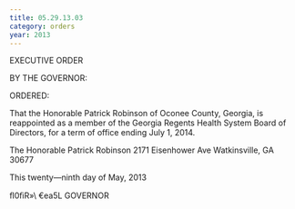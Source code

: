 ```yaml
---
title: 05.29.13.03
category: orders
year: 2013
---
```

 

EXECUTIVE ORDER

BY THE GOVERNOR:

ORDERED:

That the Honorable Patrick Robinson of Oconee County, Georgia,
is reappointed as a member of the Georgia Regents Health System
Board of Directors, for a term of office ending July 1, 2014.

The Honorable Patrick Robinson
2171 Eisenhower Ave
Watkinsville, GA 30677

This twenty—ninth day of May, 2013

ﬂ0ﬁR»\ €ea5L
GOVERNOR

